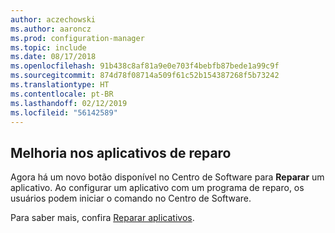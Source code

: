 ```yaml
---
author: aczechowski
ms.author: aaroncz
ms.prod: configuration-manager
ms.topic: include
ms.date: 08/17/2018
ms.openlocfilehash: 91b438c8af81a9e0e703f4bebfb87bede1a99c9f
ms.sourcegitcommit: 874d78f08714a509f61c52b154387268f5b73242
ms.translationtype: HT
ms.contentlocale: pt-BR
ms.lasthandoff: 02/12/2019
ms.locfileid: "56142589"
---
```

## <a name="bkmk_repair"></a> Melhoria nos aplicativos de reparo
<!--1357866-->

Agora há um novo botão disponível no Centro de Software para **Reparar** um aplicativo. Ao configurar um aplicativo com um programa de reparo, os usuários podem iniciar o comando no Centro de Software. 

Para saber mais, confira [Reparar aplicativos](/sccm/core/get-started/capabilities-in-technical-preview-1807#bkmk_app-repair).


